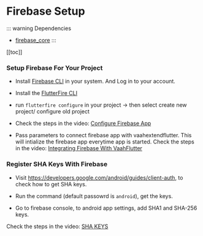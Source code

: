# Firebase Setup

::: warning Dependencies
- [firebase_core](https://pub.dev/packages/firebase_core)
:::

[[toc]]

### Setup Firebase For Your Project

- Install [Firebase CLI](https://firebase.google.com/docs/cli#setup_update_cli) in your system. And Log in to your account.

- Install the [FlutterFire CLI](https://firebase.google.com/docs/flutter/setup#install-cli-tools)

- run `flutterfire configure` in your project -> then select create new project/ configure old project

- Check the steps in the video: [Configure Firebase App](https://youtu.be/kESR99dkRS8)

- Pass parameters to connect firebase app with vaahextendflutter. This will intialize the firebase app everytime app is started. Check the steps in the video: [Integrating Firebase With VaahFlutter](https://youtu.be/ooEHkxy7LmA)


### Register SHA Keys With Firebase

- Visit https://developers.google.com/android/guides/client-auth, to check how to get SHA keys.

- Run the command (default passowrd is `android`), get the keys.

- Go to firebase console, to android app settings, add SHA1 and SHA-256 keys.

Check the steps in the video: [SHA KEYS](https://youtu.be/aaSFyyOnTM4)
